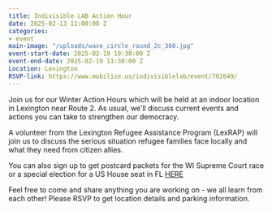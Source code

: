 ```yaml
---
title: Indivisible LAB Action Hour
date: 2025-02-13 11:00:00 Z
categories:
- event
main-image: "/uploads/wave_circle_round_2c_360.jpg"
event-start-date: 2025-02-19 10:30:00 Z
event-end-date: 2025-02-19 11:30:00 Z
Location: Lexington
RSVP-link: https://www.mobilize.us/indivisiblelab/event/702649/
---
```


Join us for our Winter Action Hours which will be held at an indoor location in Lexington near Route 2. As usual, we'll discuss current events and actions you can take to strengthen our democracy. 

A volunteer from the Lexington Refugee Assistance Program (LexRAP) will join us to discuss the serious situation refugee families face locally and what they need from citizen allies.

You can also sign up to get postcard packets for the WI Supreme Court race or a special election for a US House seat in FL [HERE](https://docs.google.com/forms/d/e/1FAIpQLSf8b6QeFaQT_AVXQ0Y1My05SoM9ifahfMIKMmqaWG7fOQGzXA/viewform)

Feel free to come and share anything you are working on - we all learn from each other! Please RSVP to get location details and parking information.